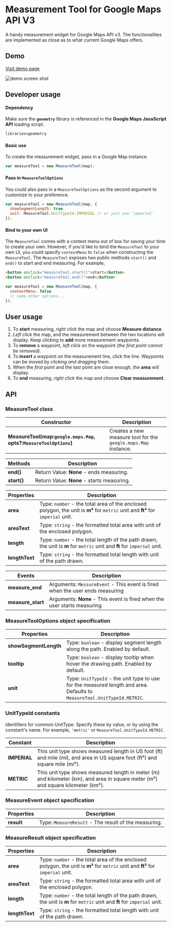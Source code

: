 # Measurement Tool for Google Maps API V3

A handy measurement widget for Google Maps API v3. The functionalities are implemented as close as to what current Google Maps offers.

## Demo
[Visit demo page](http://zhenyanghua.github.io/google-maps/measure-tool/)

![demo screen shot](https://raw.githubusercontent.com/zhenyanghua/MeasureTool-GoogleMaps-V3/master/demo.jpg)

## Developer usage
#### Dependency
Make sure the **`geometry`** library is referenced in the **Google Maps JavaScript API** loading script.
```html
libraries=geometry
```
#### Basic use
To create the measurement widget, pass in a Google Map instance.
```javascript
var measureTool = new MeasureTool(map);
```
#### Pass in `MeasureToolOptions`
You could also pass in a `MeasureToolOptions` as the second argument to customize to your preference. 
```javascript
var measureTool = new MeasureTool(map, {
  showSegmentLength: true,
  unit: MeasureTool.UnitTypeId.IMPERIAL // or just use 'imperial'
});
```
#### Bind to your own UI
The `MeasureTool` comes with a context menu out of box for saving your time to create your own. However, if you'd like to bind the `MeasureTool` to your own UI, you could specify `contextMenu` to `false` when constructing the `MeasureTool`. The `MeasureTool` exposes two public methods `start()` and `end()` to start and end measuring. For example,
```html
<button onclick="measureTool.start()">start</button>
<button onclick="measureTool.end()">end</button>
```
```javascript
var measureTool = new MeasureTool(map, {
  contextMenu: false
  // some other options...
});
```

## User usage
1. To **start** measuring, *right click* the map and choose **Measure distance**.
1. *Left click* the map, and the measurement between the two locations will display. Keep clicking to **add** more measurement waypoints.
1. To **remove** a waypoint, *left click* on the waypoint *(the first point cannot be removed)*.
1. To **insert** a waypoint on the measurement line, click the line. Waypoints can be moved by *clicking and dragging* them.
1. When the *first* point and the *last* point are close enough, the **area** will display.
1. To **end** measuring, *right click* the map and choose **Clear measurement**.


## API
### MeasureTool class
|Constructor|Description|
|-----------|-----------|
|**MeasureTool(map:`google.maps.Map`, opts?:`MeasureToolOptions`)**|Creates a new measure tool for the `google.maps.Map` instance.|

|Methods|Description|
|-------|-----------|
|**end()**|Return Value: **None** - ends measuring.|
|**start()**|Return Value: **None** - starts measuring.|

|Properties|Description|
|----------|-----------|
|**area**|Type: `number` - the total area of the enclosed polygon, the unit is **m²** for `metric` unit and **ft²** for `imperial` unit.|
|**areaText**|Type: `string` - the formatted total area with unit of the enclosed polygon.|
|**length**|Type: `number` - the total length of the path drawn, the unit is **m** for `metric` unit and **ft** for `imperial` unit.|
|**lengthText**|Type: `string` - the formatted total length with unit of the path drawn.|

|Events|Description|
|------|-----------|
|**measure_end**|Arguments: `MessureEvent` - This event is fired when the user ends measuring|
|**measure_start**|Arguments: **None** - This event is fired when the user starts measuring|

### MeasureToolOptions object specification
|Properties|Description|
|----------|-----------|
|**showSegmentLength**|Type: `boolean` - display segment length along the path. Enabled by default.|
|**tooltip**|Type: `boolean` - display tooltip when hover the drawing path. Enabled by default.|
|**unit**|Type: `UnitTypeId` - the unit type to use for the measured length and area. Defaults to `MeasureTool.UnitTypeId.METRIC`.|

### UnitTypeId constants
Identifiers for common UnitType. Specify these by value, or by using the constant's name. For example, `'metric'` or `MeasureTool.UnitTypeId.METRIC`.

|Constant|Description|
|--------|-----------|
|**IMPERIAL**|This unit type shows measured length in US foot (ft) and mile (mi), and area in US square foot (ft²) and square mile (mi²).|
|**METRIC**|This unit type shows measured length in meter (m) and kilometer (km), and area in square meter (m²) and square kilometer (km²).|

### MeasureEvent object specification
|Properties|Description|
|----------|-----------|
|**result**|Type: `MeasureResult` - The result of the measuring.|

### MeasureResult object specification
|Properties|Description|
|----------|-----------|
|**area**|Type: `number` - the total area of the enclosed polygon, the unit is **m²** for `metric` unit and **ft²** for `imperial` unit.|
|**areaText**|Type: `string` - the formatted total area with unit of the enclosed polygon.|
|**length**|Type: `number` - the total length of the path drawn, the unit is **m** for `metric` unit and **ft** for `imperial` unit.|
|**lengthText**|Type: `string` - the formatted total length with unit of the path drawn.|